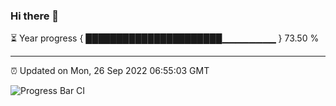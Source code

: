 ### Hi there 👋

⏳ Year progress { ██████████████████████▁▁▁▁▁▁▁▁ } 73.50 %

---

⏰ Updated on Mon, 26 Sep 2022 06:55:03 GMT

![Progress Bar CI](https://github.com/ZhaoGui/ZhaoGui/workflows/Progress%20Bar%20CI/badge.svg)
